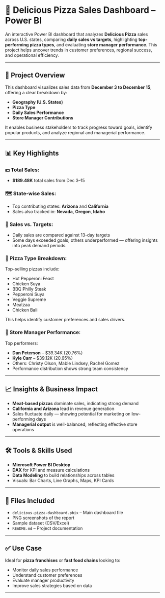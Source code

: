 # 🍕 Delicious Pizza Sales Dashboard – Power BI

An interactive Power BI dashboard that analyzes **Delicious Pizza** sales across U.S. states, comparing **daily sales vs targets**, highlighting **top-performing pizza types**, and evaluating **store manager performance**. This project helps uncover trends in customer preferences, regional success, and operational efficiency.

---

## 📌 Project Overview

This dashboard visualizes sales data from **December 3 to December 15**, offering a clear breakdown by:

- **Geography (U.S. States)**  
- **Pizza Type**  
- **Daily Sales Performance**  
- **Store Manager Contributions**

It enables business stakeholders to track progress toward goals, identify popular products, and analyze regional and managerial performance.

---

## 📊 Key Highlights

### 💵 Total Sales:
- **$189.48K** total sales from Dec 3–15

### 🗺 State-wise Sales:
- Top contributing states: **Arizona** and **California**
- Sales also tracked in: **Nevada**, **Oregon**, **Idaho**

### 📅 Sales vs. Targets:
- Daily sales are compared against 13-day targets
- Some days exceeded goals; others underperformed — offering insights into peak demand periods

### 🍕 Pizza Type Breakdown:
Top-selling pizzas include:
- Hot Pepperoni Feast  
- Chicken Suya  
- BBQ Philly Steak  
- Pepperoni Suya  
- Veggie Supreme  
- Meatzaa  
- Chicken Bali  

This helps identify customer preferences and sales drivers.

### 👤 Store Manager Performance:
Top performers:
- **Dan Peterson** – $39.34K (20.76%)  
- **Kyle Carr** – $39.12K (20.65%)  
- Others: Christy Olson, Mable Lindsey, Rachel Gomez  
- Performance distribution shows strong team consistency

---

## 📈 Insights & Business Impact

- **Meat-based pizzas** dominate sales, indicating strong demand  
- **California and Arizona** lead in revenue generation  
- Sales fluctuate daily — showing potential for marketing on low-performing days  
- **Managerial output** is well-balanced, reflecting effective store operations

---

## 🛠 Tools & Skills Used

- **Microsoft Power BI Desktop**  
- **DAX** for KPI and measure calculations  
- **Data Modeling** to build relationships across tables  
- Visuals: Bar Charts, Line Graphs, Maps, KPI Cards

---

## 📁 Files Included

- `delicious-pizza-dashboard.pbix` – Main dashboard file  
- PNG screenshots of the report  
- Sample dataset (CSV/Excel)  
- `README.md` – Project documentation

---

## ✅ Use Case

Ideal for **pizza franchises** or **fast food chains** looking to:

- Monitor daily sales performance  
- Understand customer preferences  
- Evaluate manager productivity  
- Improve sales strategies based on data

---


